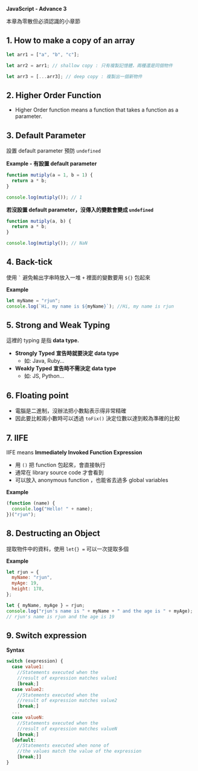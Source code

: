**JavaScript - Advance 3**

本章為零散但必須認識的小章節

## 1. How to make a copy of an array

```jsx
let arr1 = ["a", "b", "c"];

let arr2 = arr1; // shallow copy : 只有複製記憶體，兩種還是同個物件

let arr3 = [...arr3]; // deep copy : 複製出一個新物件
```

## 2. Higher Order Function

- Higher Order function means a function that takes a function as a parameter.

## 3. Default Parameter

設置 default parameter 預防 `undefined`

**Example - 有設置 default parameter**

```jsx
function mutiply(a = 1, b = 1) {
  return a * b;
}

console.log(mutiply()); // 1
```

**若沒設置 default parameter，沒傳入的變數會變成 `undefined`**

```jsx
function mutiply(a, b) {
  return a * b;
}

console.log(mutiply()); // NaN
```

## 4. Back-tick

使用 `` ` `` 避免輸出字串時放入一堆 `+`
裡面的變數要用 `${}` 包起來

**Example**

```jsx
let myName = "rjun";
console.log(`Hi, my name is ${myName}`); //Hi, my name is rjun
```

## 5. Strong and Weak Typing

這裡的 typing 是指 **data type.**

- **Strongly Typed** **宣告時就要決定 data type**
  - 如: Java, Ruby...
- **Weakly Typed** **宣告時不需決定 data type**
  - 如: JS, Python...

## 6. Floating point

- 電腦是二進制，沒辦法把小數點表示得非常精確
- 因此要比較兩小數時可以透過 `toFix()` 決定位數以達到較為準確的比較

## 7. IIFE

IIFE means **Immediately Invoked Function Expression**

- 用 `()` 把 function 包起來，會直接執行
- 通常在 library source code 才會看到
- 可以放入 anonymous function ，也能省去過多 global variables

**Example**

```jsx
(function (name) {
  console.log("Hello! " + name);
})("rjun");
```

## 8. Destructing an Object

提取物件中的資料，使用 `let{} =` 可以一次提取多個

**Example**

```jsx
let rjun = {
  myName: "rjun",
  myAge: 19,
  height: 178,
};

let { myName, myAge } = rjun;
console.log("rjun's name is " + myName + " and the age is " + myAge);
// rjun's name is rjun and the age is 19
```

## 9. Switch expression

**Syntax**

```jsx
switch (expression) {
  case value1:
    //Statements executed when the
    //result of expression matches value1
    [break;]
  case value2:
    //Statements executed when the
    //result of expression matches value2
    [break;]
  ...
  case valueN:
    //Statements executed when the
    //result of expression matches valueN
    [break;]
  [default:
    //Statements executed when none of
    //the values match the value of the expression
    [break;]]
}
```

